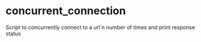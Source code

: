 concurrent_connection
=====================

Script to concurrently connect to a url n number of times and print response status
